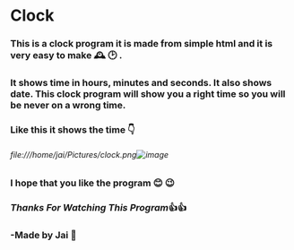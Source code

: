 # Clock
### This is a **clock program** it is made from simple html and it is very easy to make :mantelpiece_clock: :clock2: .
### **It shows time in hours, minutes and seconds. It also shows date.** This clock program will show you a right time so you will be never on a wrong time.
### Like this it shows the time :point_down:
###### file:///home/jai/Pictures/clock.png![image](https://user-images.githubusercontent.com/79037585/112292025-b2678f80-8cb6-11eb-8012-226db417e054.png)
### I hope that you like the program :blush: :wink:
###  _Thanks For Watching This Program_:+1::thumbsup:
### **-Made by Jai** :boy:

